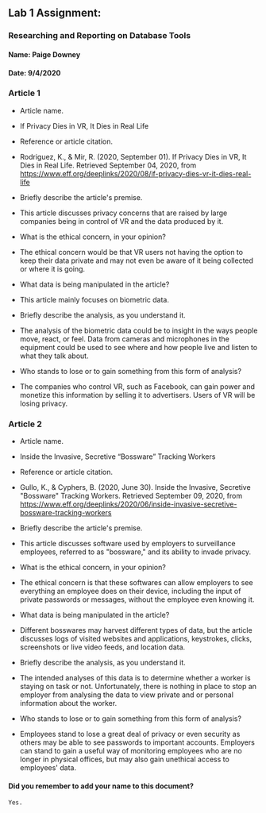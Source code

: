 ## Lab 1 Assignment:
### Researching and Reporting on Database Tools
#### Name: Paige Downey
#### Date: 9/4/2020
 
### Article 1
 -  Article name.
 - If Privacy Dies in VR, It Dies in Real Life
 
-  Reference or article citation.
 - Rodriguez, K., &amp; Mir, R. (2020, September 01). If Privacy Dies in VR, It Dies in Real Life. Retrieved September 04, 2020, from https://www.eff.org/deeplinks/2020/08/if-privacy-dies-vr-it-dies-real-life
 
- Briefly describe the article's premise.
 - This article discusses privacy concerns that are raised by large companies being in control of VR and the data produced by it.
 
- What is the ethical concern, in your opinion?
 - The ethical concern would be that VR users not having the option to keep their data private and may not even be aware of it being collected or where it is going.
 
- What data is being manipulated in the article?
 - This article mainly focuses on biometric data.
 
- Briefly describe the analysis, as you understand it.
 - The analysis of the biometric data could be to insight in the ways people move, react, or feel. Data from cameras and microphones in the equipment could be used to see where and how people live and listen to what they talk about.
 
- Who stands to lose or to gain something from this form of analysis?
 - The companies who control VR, such as Facebook, can gain power and monetize this information by selling it to advertisers. Users of VR will be losing privacy.
 
 
### Article 2
 -  Article name.
 - Inside the Invasive, Secretive “Bossware” Tracking Workers
 
-  Reference or article citation.
 - Gullo, K., &amp; Cyphers, B. (2020, June 30). Inside the Invasive, Secretive "Bossware" Tracking Workers. Retrieved September 09, 2020, from https://www.eff.org/deeplinks/2020/06/inside-invasive-secretive-bossware-tracking-workers
 
- Briefly describe the article's premise.
 - This article discusses software used by employers to surveillance employees, referred to as "bossware," and its ability to invade privacy.
 
- What is the ethical concern, in your opinion?
 - The ethical concern is that these softwares can allow employers to see everything an employee does on their device, including the input of private passwords or messages, without the employee even knowing it.
 
- What data is being manipulated in the article?
 - Different bosswares may harvest different types of data, but the article discusses logs of visited websites and applications, keystrokes, clicks, screenshots or live video feeds, and location data.
 
- Briefly describe the analysis, as you understand it.
 - The intended analyses of this data is to determine whether a worker is staying on task or not. Unfortunately, there is nothing in place to stop an employer from analysing the data to view private and or personal information about the worker.
 
- Who stands to lose or to gain something from this form of analysis?
 - Employees stand to lose a great deal of privacy or even security as others may be able to see passwords to important accounts. Employers can stand to gain a useful way of monitoring employees who are no longer in physical offices, but may also gain unethical access to employees' data.
 
 

#### Did you remember to add your name to this document?
    Yes.